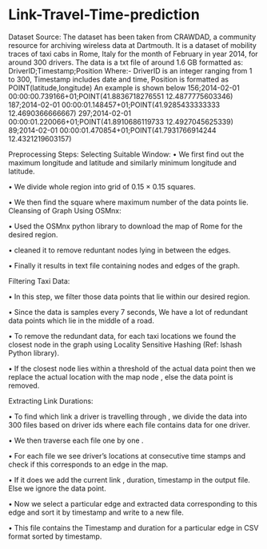 # Link-Travel-Time-prediction

Dataset Source:
The dataset has been taken from CRAWDAD, a community resource for archiving
wireless data at Dartmouth. It is a dataset of mobility traces of taxi cabs in Rome,
Italy for the month of February in year 2014, for around 300 drivers.
The data is a txt file of around 1.6 GB formatted as:
DriverID;Timestamp;Position
Where:- DriverID is an integer ranging from 1 to 300,
Timestamp includes date and time,
Position is formatted as POINT(latitude,longitude)
An example is shown below
156;2014-02-01 00:00:00.739166+01;POINT(41.8836718276551 12.4877775603346)
187;2014-02-01 00:00:01.148457+01;POINT(41.9285433333333 12.4690366666667)
297;2014-02-01 00:00:01.220066+01;POINT(41.8910686119733 12.4927045625339)
89;2014-02-01 00:00:01.470854+01;POINT(41.7931766914244 12.4321219603157)



Preprocessing Steps:
Selecting Suitable Window:
• We first find out the maximum longitude and latitude and similarly minimum
longitude and latitude.

• We divide whole region into grid of 0.15 × 0.15 squares.

• We then find the square where maximum number of the data points lie.
Cleansing of Graph Using OSMnx:

• Used the OSMnx python library to download the map of Rome for the desired
region.

• cleaned it to remove reduntant nodes lying in between the edges.

• Finally it results in text file containing nodes and edges of the graph.

Filtering Taxi Data:

• In this step, we filter those data points that lie within our desired region.

• Since the data is samples every 7 seconds, We have a lot of redundant data points
which lie in the middle of a road.

• To remove the redundant data, for each taxi locations we found the closest node in
the graph using Locality Sensitive Hashing (Ref: lshash Python library).

• If the closest node lies within a threshold of the actual data point then we replace
the actual location with the map node , else the data point is removed.



Extracting Link Durations:

• To find which link a driver is travelling through , we divide the data into 300 files
based on driver ids where each file contains data for one driver.

• We then traverse each file one by one .

• For each file we see driver’s locations at consecutive time stamps and check if this
corresponds to an edge in the map.

• If it does we add the current link , duration, timestamp in the output file. Else we
ignore the data point.

• Now we select a particular edge and extracted data corresponding to this edge and
sort it by timestamp and write to a new file.

• This file contains the Timestamp and duration for a particular edge in CSV format
sorted by timestamp.
